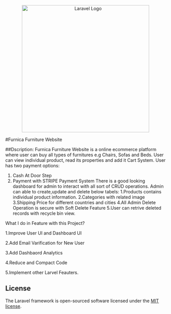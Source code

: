 <p align="center"><a href="https://laravel.com" target="_blank"><img src="https://raw.githubusercontent.com/laravel/art/master/logo-lockup/5%20SVG/2%20CMYK/1%20Full%20Color/laravel-logolockup-cmyk-red.svg" width="400" alt="Laravel Logo"></a></p>

#Furnica Furniture Website

##Dscription: 
  Furnica Furniture Website is a online ecommerce platform where user can buy all types of furnitures
  e.g Chairs, Sofas and Beds. User can view individual product, read its properties and add it Cart System.
  User has two payment options:
   1. Cash At Door Step 
   2. Payment with STRIPE Payment System
   There is a good looking dashboard for admin to interact with all sort of CRUD operations.
   Admin can able to create,update and delete below tabels:
  1.Products contains individual product information.
  2.Categories with related image
  3.Shipping Price for different countries and cities
  4.All Admin Delete Operation is secure with Soft Delete Feature
  5.User can retrive deleted records with recycle bin view.

What I do in Feature with this Project?

1.Improve User UI and Dashboard UI

2.Add Email Varification for New User

3.Add Dashbaord Analytics

4.Reduce and Compact Code

5.Implement other Larvel Feauters.


## License

The Laravel framework is open-sourced software licensed under the [MIT license](https://opensource.org/licenses/MIT).
